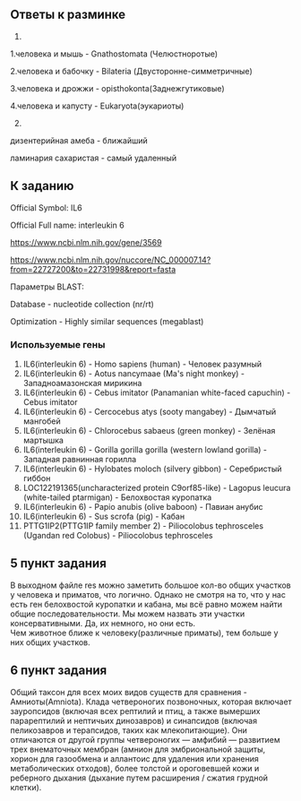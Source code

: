 ## Ответы к разминке

1)
1.человека и мышь - Gnathostomata (Челюстноротые) 

2.человека и бабочку - Bilateria (Двусторонне-симметричные) 

3.человека и дрожжи - opisthokonta(Заднежгутиковые)

4.человека и капусту - Eukaryota(эукариоты)

2)
дизентерийная амеба - ближайший

ламинария сахаристая - самый удаленный

## К заданию
Official Symbol: IL6

Official Full name: interleukin 6

https://www.ncbi.nlm.nih.gov/gene/3569

https://www.ncbi.nlm.nih.gov/nuccore/NC_000007.14?from=22727200&to=22731998&report=fasta

Параметры BLAST: 

Database - nucleotide collection (nr/rt)

Optimization - Highly similar sequences (megablast)

### Используемые гены

1) IL6(interleukin 6) - Homo sapiens (human) - Человек разумный
2) IL6(interleukin 6) - Aotus nancymaae (Ma's night monkey) - Западноамазонская мирикина
3) IL6(interleukin 6) - Cebus imitator (Panamanian white-faced capuchin) - Cebus imitator
4) IL6(interleukin 6) - Cercocebus atys (sooty mangabey) - Дымчатый мангобей
5) IL6(interleukin 6) - Chlorocebus sabaeus (green monkey) - Зелёная мартышка
6) IL6(interleukin 6) - Gorilla gorilla gorilla (western lowland gorilla) - Западная равнинная горилла
7) IL6(interleukin 6) - Hylobates moloch (silvery gibbon) - Серебристый гиббон
8) LOC122191365(uncharacterized protein C9orf85-like) - Lagopus leucura (white-tailed ptarmigan) - Белохвостая куропатка
9) IL6(interleukin 6) - Papio anubis (olive baboon) - Павиан анубис
10) IL6(interleukin 6) - Sus scrofa (pig) - Кабан
11) PTTG1IP2(PTTG1IP family member 2) - Piliocolobus tephrosceles (Ugandan red Colobus) - Piliocolobus tephrosceles

## 5 пункт задания
В выходном файле res можно заметить большое кол-во общих участков у человека и приматов, что логично. Однако не смотря на то, что у нас есть ген белохвостой куропатки и кабана,  мы всё равно можем найти общие последовательности. Мы можем назвать эти участки консервативными. Да, их немного, но они есть.   
Чем животное ближе к человеку(различные приматы), тем больше у них общих участков.

## 6 пункт задания
Общий таксон для всех моих видов существ для сравнения - Амниоты(Amniota). 
Клада четвероногих позвоночных, которая включает зауропсидов (включая всех рептилий и птиц, а также вымерших парарептилий и нептичьих динозавров) и синапсидов (включая пеликозавров и терапсидов, таких как млекопитающие). Они отличаются от другой группы четвероногих — амфибий — развитием трех внематочных мембран (амнион для эмбриональной защиты, хорион для газообмена и аллантоис для удаления или хранения метаболических отходов), более толстой и ороговевшей кожи и реберного дыхания (дыхание путем расширения / сжатия грудной клетки).
